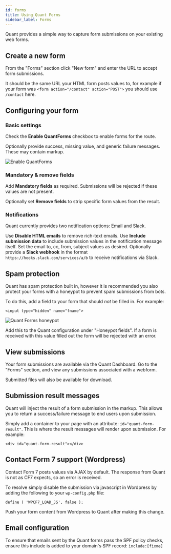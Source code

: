 ```yaml
---
id: forms
title: Using Quant Forms
sidebar_label: Forms
---
```


Quant provides a simple way to capture form submissions on your existing web forms.

## Create a new form

From the "Forms" section click "New form" and enter the URL to accept form submissions.

It should be the same URL your HTML form posts values to, for example if your form was `<form action="/contact" action="POST">` you should use `/contact` here.

## Configuring your form

### Basic settings

Check the **Enable QuantForms** checkbox to enable forms for the route.

Optionally provide success, missing value, and generic failure messages. These may contain markup.

![Enable QuantForms](/img/quant-forms-settings.jpg)

### Mandatory & remove fields

Add **Mandatory fields** as required. Submissions will be rejected if these values are not present.

Optionally set **Remove fields** to strip specific form values from the result.


### Notifications

Quant currently provides two notification options: Email and Slack.

Use **Disable HTML emails** to remove rich-text emails.
Use **Include submission data** to include submission values in the notification message itself.
Set the email to, cc, from, subject values as desired.
Optionally provide a **Slack webhook** in the format `https://hooks.slack.com/services/a/b` to receive notifications via Slack.

## Spam protection

Quant has spam protection built in, however it is recommended you also protect your forms with a honeypot to prevent spam submissions from bots.

To do this, add a field to your form that should _not_ be filled in. For example:
```
<input type="hidden" name="fname">
```

![Quant Forms honeypot](/img/quant-forms-honeypot.jpg)

Add this to the Quant configuration under "Honeypot fields". If a form is received with this value filled out the form will be rejected with an error.


## View submissions

Your form submissions are available via the Quant Dashboard. Go to the "Forms" section, and view any submissions associated with a webform.

Submitted files will also be available for download.


## Submission result messages

Quant will inject the result of a form submission in the markup. This allows you to return a success/failure message to end users upon submission.

Simply add a container to your page with an attribute: `id="quant-form-result"`. This is where the result messages will render upon submission. For example:
```
<div id="quant-form-result"></div>
```


## Contact Form 7 support (Wordpress)

Contact Form 7 posts values via AJAX by default. The response from Quant is not as CF7 expects, so an error is received.

To resolve simply disable the submission via javascript in Wordpress by adding the following to your `wp-config.php` file:
```
define ( 'WPCF7_LOAD_JS', false );
```

Push your form content from Wordpress to Quant after making this change.

## Email configuration

To ensure that emails sent by the Quant forms pass the SPF policy checks, ensure this include is added to your domain's SPF record:
`include:[fixme]`

